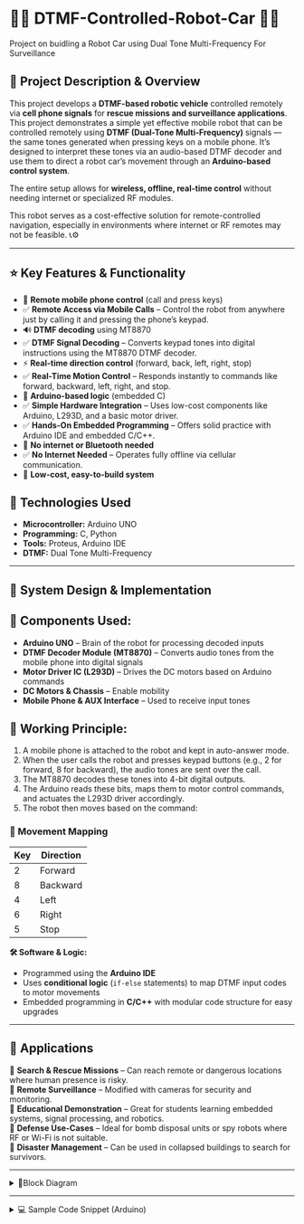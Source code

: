 # **🤖📱 DTMF-Controlled-Robot-Car 🚗🎯**
Project on buidling a Robot Car using Dual Tone Multi-Frequency For Surveillance

## 📄 Project Description & Overview
This project develops a **DTMF-based robotic vehicle** controlled remotely via **cell phone signals** for **rescue missions and surveillance applications**.
This project demonstrates a simple yet effective mobile robot that can be controlled remotely using **DTMF (Dual-Tone Multi-Frequency)** signals — the same tones generated when pressing keys on a mobile phone. It’s designed to interpret these tones via an audio-based DTMF decoder and use them to direct a robot car’s movement through an **Arduino-based control system**.  

The entire setup allows for **wireless, offline, real-time control** without needing internet or specialized RF modules.

This robot serves as a cost-effective solution for remote-controlled navigation, especially in environments where internet or RF remotes may not be feasible. 📞⚙️

---


## ⭐ Key Features & Functionality

- 📱 **Remote mobile phone control** (call and press keys)
- ✅ **Remote Access via Mobile Calls** – Control the robot from anywhere just by calling it and pressing the phone’s keypad.  
- 🔊 **DTMF decoding** using MT8870
- ✅ **DTMF Signal Decoding** – Converts keypad tones into digital instructions using the MT8870 DTMF decoder. 
- ⚡ **Real-time direction control** (forward, back, left, right, stop)
- ✅ **Real-Time Motion Control** – Responds instantly to commands like forward, backward, left, right, and stop.
- 🧠 **Arduino-based logic** (embedded C)
- ✅ **Simple Hardware Integration** – Uses low-cost components like Arduino, L293D, and a basic motor driver.
- ✅ **Hands-On Embedded Programming** – Offers solid practice with Arduino IDE and embedded C/C++. 
- 🚫 **No internet or Bluetooth needed**
- ✅ **No Internet Needed** – Operates fully offline via cellular communication. 
- 🧰 **Low-cost, easy-to-build system**


## 🧩 Technologies Used
- **Microcontroller:** Arduino UNO
- **Programming:** C, Python
- **Tools:** Proteus, Arduino IDE
- **DTMF:** Dual Tone Multi-Frequency


---

## 🧠 System Design & Implementation

## **🔸 Components Used:**  
- **Arduino UNO** – Brain of the robot for processing decoded inputs  
- **DTMF Decoder Module (MT8870)** – Converts audio tones from the mobile phone into digital signals  
- **Motor Driver IC (L293D)** – Drives the DC motors based on Arduino commands  
- **DC Motors & Chassis** – Enable mobility  
- **Mobile Phone & AUX Interface** – Used to receive input tones  

## **🔸 Working Principle:**  
1. A mobile phone is attached to the robot and kept in auto-answer mode.  
2. When the user calls the robot and presses keypad buttons (e.g., 2 for forward, 8 for backward), the audio tones are sent over the call.  
3. The MT8870 decodes these tones into 4-bit digital outputs.  
4. The Arduino reads these bits, maps them to motor control commands, and actuates the L293D driver accordingly.  
5. The robot then moves based on the command:  
   

### 🔸 Movement Mapping
| Key | Direction |
|-----|-----------|
| 2   | Forward   |
| 8   | Backward  |
| 4   | Left      |
| 6   | Right     |
| 5   | Stop      |


**🛠️ Software & Logic:**  
- Programmed using the **Arduino IDE**  
- Uses **conditional logic** (`if-else` statements) to map DTMF input codes to motor movements  
- Embedded programming in **C/C++** with modular code structure for easy upgrades

---

## 🚀 Applications

🔹 **Search & Rescue Missions** – Can reach remote or dangerous locations where human presence is risky.  
🔹 **Remote Surveillance** – Modified with cameras for security and monitoring.  
🔹 **Educational Demonstration** – Great for students learning embedded systems, signal processing, and robotics.  
🔹 **Defense Use-Cases** – Ideal for bomb disposal units or spy robots where RF or Wi-Fi is not suitable.  
🔹 **Disaster Management** – Can be used in collapsed buildings to search for survivors.  

---


<details>
<summary>📐Block Diagram</summary>

![DTMF Robot Block Diagram](path-to-your-image/dtmf-robot-block-diagram.png)


</details>

---

<details>
<summary>💻 Sample Code Snippet (Arduino)</summary>

```cpp
// DTMF Controlled Robot - Arduino Code
int motor1Pin1 = 2;
int motor1Pin2 = 3;
int motor2Pin1 = 4;
int motor2Pin2 = 5;
int dtmfPin1 = 6; // MSB
int dtmfPin2 = 7;
int dtmfPin3 = 8;
int dtmfPin4 = 9; // LSB

void setup() {
  pinMode(motor1Pin1, OUTPUT);
  pinMode(motor1Pin2, OUTPUT);
  pinMode(motor2Pin1, OUTPUT);
  pinMode(motor2Pin2, OUTPUT);

  pinMode(dtmfPin1, INPUT);
  pinMode(dtmfPin2, INPUT);
  pinMode(dtmfPin3, INPUT);
  pinMode(dtmfPin4, INPUT);
}

void loop() {
  int code = (digitalRead(dtmfPin1) << 3) |
             (digitalRead(dtmfPin2) << 2) |
             (digitalRead(dtmfPin3) << 1) |
             (digitalRead(dtmfPin4));

  switch (code) {
    case 0x02: moveForward(); break;  // Key '2'
    case 0x08: moveBackward(); break; // Key '8'
    case 0x04: turnLeft(); break;     // Key '4'
    case 0x06: turnRight(); break;    // Key '6'
    case 0x05: stopRobot(); break;    // Key '5'
  }
}

// Motor control functions go here...
